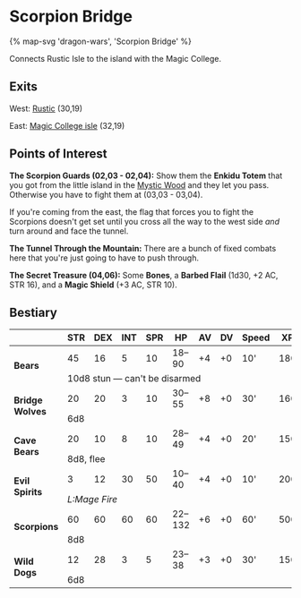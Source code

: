 # Scorpion Bridge

{% map-svg 'dragon-wars', 'Scorpion Bridge' %}

Connects Rustic Isle to the island with the Magic College.

## Exits

West: [Rustic](/dragon-wars/maps/dilmun) (30,19)

East: [Magic College isle](/dragon-wars/maps/dilmun) (32,19)

## Points of Interest

**The Scorpion Guards (02,03 - 02,04):** Show them the **Enkidu Totem** that you got from the little island in the [Mystic Wood](/dragon-wars/maps/mystic-wood) and they let you pass. Otherwise you have to fight them at (03,03 - 03,04).

If you're coming from the east, the flag that forces you to fight the Scorpions doesn't get set until you cross all the way to the west side *and* turn around and face the tunnel.

**The Tunnel Through the Mountain:** There are a bunch of fixed combats here that you're just going to have to push through.

**The Secret Treasure (04,06):** Some **Bones**, a **Barbed Flail** (1d30, +2 AC, STR 16), and a **Magic Shield** (+3 AC, STR 10).

## Bestiary

<table>
  <thead>
    <tr>
      <th></th>
      <th>STR</th>
      <th>DEX</th>
      <th>INT</th>
      <th>SPR</th>
      <th>HP</th>
      <th>AV</th>
      <th>DV</th>
      <th>Speed</th>
      <th>XP</th>
    </tr>
  </thead>
  <tbody>
    <tr>
      <td rowspan=2><b>Bears</b></td>
      <td class="c">45</td>
      <td class="c">16</td>
      <td class="c">5</td>
      <td class="c">10</td>
      <td class="c">18&ndash;90</td>
      <td class="c">+4</td>
      <td class="c">+0</td>
      <td class="c">10'</td>
      <td class="c">180</td>
    </tr><tr>
      <td colspan=9>10d8 stun — can't be disarmed</td>
    </tr><tr>
      <td rowspan=2><b>Bridge Wolves</b></td>
      <td class="c">20</td>
      <td class="c">20</td>
      <td class="c">3</td>
      <td class="c">10</td>
      <td class="c">30&ndash;55</td>
      <td class="c">+8</td>
      <td class="c">+0</td>
      <td class="c">30'</td>
      <td class="c">160</td>
    </tr><tr>
      <td colspan=9>6d8</td>
    </tr><tr>
      <td rowspan=2><b>Cave Bears</b></td>
      <td class="c">20</td>
      <td class="c">10</td>
      <td class="c">8</td>
      <td class="c">10</td>
      <td class="c">28&ndash;49</td>
      <td class="c">+4</td>
      <td class="c">+0</td>
      <td class="c">20'</td>
      <td class="c">150</td>
    </tr><tr>
      <td colspan=9>8d8, flee</td>
    </tr><tr>
      <td rowspan=2><b>Evil Spirits</b></td>
      <td class="c">3</td>
      <td class="c">12</td>
      <td class="c">30</td>
      <td class="c">50</td>
      <td class="c">10&ndash;40</td>
      <td class="c">+4</td>
      <td class="c">+0</td>
      <td class="c">10'</td>
      <td class="c">200</td>
    </tr><tr>
      <td colspan=9><i>L:Mage Fire</i></td>
    </tr><tr>
      <td rowspan=2><b>Scorpions</b></td>
      <td class="c">60</td>
      <td class="c">60</td>
      <td class="c">60</td>
      <td class="c">60</td>
      <td class="c">22&ndash;132</td>
      <td class="c">+6</td>
      <td class="c">+0</td>
      <td class="c">60'</td>
      <td class="c">500</td>
    </tr><tr>
      <td colspan=9>8d8</td>
    </tr><tr>
      <td rowspan=2><b>Wild Dogs</b></td>
      <td class="c">12</td>
      <td class="c">28</td>
      <td class="c">3</td>
      <td class="c">5</td>
      <td class="c">23&ndash;38</td>
      <td class="c">+3</td>
      <td class="c">+0</td>
      <td class="c">30'</td>
      <td class="c">150</td>
    </tr><tr>
      <td colspan=9>6d8</td>
    </tr>
  </tbody>
</table>
